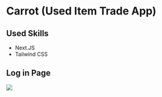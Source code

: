 # Carrot (Used Item Trade App)

## Used Skills
+ Next.JS
+ Tailwind CSS


## Log in Page
<img src="enter_page.png">
